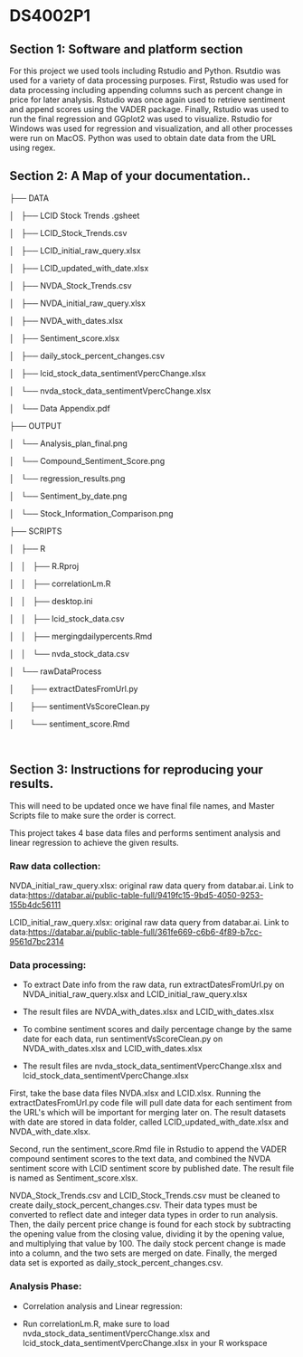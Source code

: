 </head><body class="c14 doc-content"><h1 class="c6 c8" id="h.pppg67o7zrtn"><span class="c17">DS4002P1</span></h1><h2 class="c15 c6" id="h.6wziwiic7ds7"><span class="c11">Section 1: Software and platform section</span></h2><p class="c0"><span class="c1">For this project we used tools including Rstudio and Python. Rsutdio was used for a variety of data processing purposes. First, Rstudio was used for data processing including appending columns such as percent change in price for later analysis. Rstudio was once again used to retrieve sentiment and append scores using the VADER package. Finally, Rstudio was used to run the final regression and GGplot2 was used to visualize. Rstudio for Windows was used for regression and visualization, and all other processes were run on MacOS. Python was used to obtain date data from the URL using regex.</span></p><h2 class="c6 c10" id="h.bnjye6d627wl"><span class="c11"></span></h2><h2 class="c15 c6" id="h.qtojbk4kjjfx"><span class="c11">Section 2: A Map of your documentation..</span></h2><p class="c0"><span class="c1">&#9500;&#9472;&#9472; DATA</span></p><p class="c0"><span class="c1">&#9474; &nbsp; &#9500;&#9472;&#9472; LCID Stock Trends .gsheet</span></p><p class="c0"><span class="c1">&#9474; &nbsp; &#9500;&#9472;&#9472; LCID_Stock_Trends.csv</span></p><p class="c0"><span class="c1">&#9474; &nbsp; &#9500;&#9472;&#9472; LCID_initial_raw_query.xlsx</span></p><p class="c0"><span class="c1">&#9474; &nbsp; &#9500;&#9472;&#9472; LCID_updated_with_date.xlsx</span></p><p class="c0"><span class="c1">&#9474; &nbsp; &#9500;&#9472;&#9472; NVDA_Stock_Trends.csv</span></p><p class="c0"><span class="c1">&#9474; &nbsp; &#9500;&#9472;&#9472; NVDA_initial_raw_query.xlsx</span></p><p class="c0"><span class="c1">&#9474; &nbsp; &#9500;&#9472;&#9472; NVDA_with_dates.xlsx</span></p><p class="c0"><span class="c1">&#9474; &nbsp; &#9500;&#9472;&#9472; Sentiment_score.xlsx</span></p><p class="c0"><span class="c1">&#9474; &nbsp; &#9500;&#9472;&#9472; daily_stock_percent_changes.csv</span></p><p class="c0"><span class="c1">&#9474; &nbsp; &#9500;&#9472;&#9472; lcid_stock_data_sentimentVpercChange.xlsx</span></p><p class="c0"><span class="c1">&#9474; &nbsp; &#9492;&#9472;&#9472; nvda_stock_data_sentimentVpercChange.xlsx</span></p><p class="c0"><span class="c1">&#9474; &nbsp; &#9492;&#9472;&#9472; Data Appendix.pdf</span></p><p class="c0"><span class="c1">&#9500;&#9472;&#9472; OUTPUT</span></p><p class="c0"><span class="c1">&#9474; &nbsp; &#9492;&#9472;&#9472; Analysis_plan_final.png</span></p><p class="c0"><span class="c1">&#9474; &nbsp; &#9492;&#9472;&#9472; Compound_Sentiment_Score.png</span></p><p class="c0"><span class="c1">&#9474; &nbsp; &#9492;&#9472;&#9472; regression_results.png</span></p><p class="c0"><span class="c1">&#9474; &nbsp; &#9492;&#9472;&#9472; Sentiment_by_date.png</span></p><p class="c0"><span class="c1">&#9474; &nbsp; &#9492;&#9472;&#9472; Stock_Information_Comparison.png</span></p><p class="c0"><span class="c1">&#9500;&#9472;&#9472; SCRIPTS</span></p><p class="c0"><span class="c1">&#9474; &nbsp; &#9500;&#9472;&#9472; R</span></p><p class="c0"><span class="c1">&#9474; &nbsp; &#9474; &nbsp; &#9500;&#9472;&#9472; R.Rproj</span></p><p class="c0"><span class="c1">&#9474; &nbsp; &#9474; &nbsp; &#9500;&#9472;&#9472; correlationLm.R</span></p><p class="c0"><span class="c1">&#9474; &nbsp; &#9474; &nbsp; &#9500;&#9472;&#9472; desktop.ini</span></p><p class="c0"><span class="c1">&#9474; &nbsp; &#9474; &nbsp; &#9500;&#9472;&#9472; lcid_stock_data.csv</span></p><p class="c0"><span class="c1">&#9474; &nbsp; &#9474; &nbsp; &#9500;&#9472;&#9472; mergingdailypercents.Rmd</span></p><p class="c0"><span class="c1">&#9474; &nbsp; &#9474; &nbsp; &#9492;&#9472;&#9472; nvda_stock_data.csv</span></p><p class="c0"><span class="c1">&#9474; &nbsp; &#9492;&#9472;&#9472; rawDataProcess</span></p><p class="c0"><span class="c1">&#9474; &nbsp; &nbsp; &nbsp; &#9500;&#9472;&#9472; extractDatesFromUrl.py</span></p><p class="c0"><span class="c1">&#9474; &nbsp; &nbsp; &nbsp; &#9500;&#9472;&#9472; sentimentVsScoreClean.py</span></p><p class="c0"><span class="c1">&#9474; &nbsp; &nbsp; &nbsp; &#9492;&#9472;&#9472; sentiment_score.Rmd</span></p><p class="c0 c5"><span class="c1"></span></p><p class="c0 c5"><span class="c1"></span></p><p class="c0"><span class="c1">&nbsp; </span></p><h2 class="c6 c15" id="h.mnrhlzab52z1"><span class="c11">Section 3: Instructions for reproducing your results. </span></h2><p class="c0"><span class="c20">This will need to be updated once we have final file names, and Master Scripts file to make sure the order is correct.</span></p><p class="c0"><span class="c1">This project takes 4 base data files and performs sentiment analysis and linear regression to achieve the given results.</span></p><h3 class="c0 c6" id="h.sr9upyonndwz"><span class="c16">Raw data collection:</span></h3><p class="c18"><span class="c2">NVDA_initial_raw_query.xlsx</span><span>: original raw data query from databar.ai. Link to data:</span><span class="c4"><a class="c9" href="https://www.google.com/url?q=https://databar.ai/public-table-full/9419fc15-9bd5-4050-9253-155b4dc56111&amp;sa=D&amp;source=editors&amp;ust=1708366143322583&amp;usg=AOvVaw3sUFMFCUUumf61CtCDhHgj">https://databar.ai/public-table-full/9419fc15-9bd5-4050-9253-155b4dc56111</a></span></p><p class="c18"><span class="c2">LCID_initial_raw_query.xlsx</span><span>: original raw data query from databar.ai. Link to data:</span><span class="c4"><a class="c9" href="https://www.google.com/url?q=https://databar.ai/public-table-full/361fe669-c6b6-4f89-b7cc-9561d7bc2314&amp;sa=D&amp;source=editors&amp;ust=1708366143323013&amp;usg=AOvVaw1FrLabgWHbc4iFaCtBvpv0">https://databar.ai/public-table-full/361fe669-c6b6-4f89-b7cc-9561d7bc2314</a></span></p><h3 class="c19 c6 c21" id="h.vegrs7ug7ybu"><span class="c16">Data processing:</span></h3><ul class="c7 lst-kix_m0a7idvf7f6d-0 start"><li class="c13 li-bullet-0"><span>To extract Date info from the raw data, run </span><span class="c2">extractDatesFromUrl.py</span><span>&nbsp;on </span><span class="c2">NVDA_initial_raw_query.xlsx </span><span>and </span><span class="c2 c12">LCID_initial_raw_query.xlsx</span></li></ul><ul class="c7 lst-kix_m0a7idvf7f6d-1 start"><li class="c3 li-bullet-0"><span>The result files are </span><span class="c2">NVDA_with_dates.xlsx</span><span>&nbsp;and </span><span class="c2">LCID_with_dates.xlsx</span></li></ul><ul class="c7 lst-kix_m0a7idvf7f6d-0"><li class="c13 li-bullet-0"><span>To combine sentiment scores and daily percentage change by the same date for each data, run </span><span class="c2">sentimentVsScoreClean.py</span><span>&nbsp;on </span><span class="c2">NVDA_with_dates.xlsx</span><span>&nbsp;and </span><span class="c2">LCID_with_dates.xlsx</span></li></ul><ul class="c7 lst-kix_m0a7idvf7f6d-1 start"><li class="c3 li-bullet-0"><span>The result files are </span><span class="c2">nvda_stock_data_sentimentVpercChange.xlsx</span><span>&nbsp;and </span><span class="c2">lcid_stock_data_sentimentVpercChange.xlsx</span></li></ul><p class="c0"><span>First, take the base data files </span><span class="c2">NVDA.xlsx</span><span>&nbsp;and </span><span class="c2">LCID.xlsx</span><span>. Running the extractDatesFromUrl.py code file will pull date data for each sentiment from the URL&#39;s which will be important for merging later on. The result datasets with date are stored in data folder, called </span><span class="c2">LCID_updated_with_date.xlsx </span><span>and </span><span class="c2">NVDA_with_date.xlsx</span><span>.</span></p><p class="c0"><span>Second, run the </span><span class="c2">sentiment_score.Rmd</span><span>&nbsp;file in Rstudio to append the VADER compound sentiment scores to the text data, and combined the NVDA sentiment score with LCID sentiment score by published date. The result file is named as </span><span class="c2">Sentiment_score.xlsx</span><span class="c1">.</span></p><p class="c0"><span class="c2">NVDA_Stock_Trends.csv </span><span>and </span><span class="c2">LCID_Stock_Trends.csv</span><span>&nbsp;must be cleaned to create </span><span class="c2">daily_stock_percent_changes.csv</span><span>. Their data types must be converted to reflect date and integer data types in order to run analysis. Then, the daily percent price change is found for each stock by subtracting the opening value from the closing value, dividing it by the opening value, and multiplying that value by 100. The daily stock percent change is made into a column, and the two sets are merged on date. Finally, the merged data set is exported as </span><span class="c2">daily_stock_percent_changes.csv</span><span class="c1">. &nbsp; &nbsp; &nbsp; &nbsp; </span></p><h3 class="c0 c6" id="h.ydf3wci7ntd9"><span class="c16">Analysis Phase:</span></h3><ul class="c7 lst-kix_g8upl37f117k-0 start"><li class="c13 li-bullet-0"><span class="c1">Correlation analysis and Linear regression:</span></li></ul><ul class="c7 lst-kix_g8upl37f117k-1 start"><li class="c3 li-bullet-0"><span>Run </span><span class="c2">correlationLm.R</span><span>, make sure to load </span><span class="c2">nvda_stock_data_sentimentVpercChange.xlsx</span><span>&nbsp;and </span><span class="c2">lcid_stock_data_sentimentVpercChange.xlsx</span><span>&nbsp;in your R workspace</span></li></ul><p class="c0 c5"><span class="c1"></span></p><p class="c0 c5"><span class="c1"></span></p><p class="c0 c5"><span class="c1"></span></p><p class="c5 c19"><span class="c1"></span></p></body></html>
